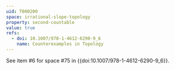 ```yaml
---
uid: T000200
space: irrational-slope-topology
property: second-countable
value: true
refs:
  - doi: 10.1007/978-1-4612-6290-9_6
    name: Counterexamples in Topology
---
```

See item #6 for space #75 in {{doi:10.1007/978-1-4612-6290-9_6}}.
